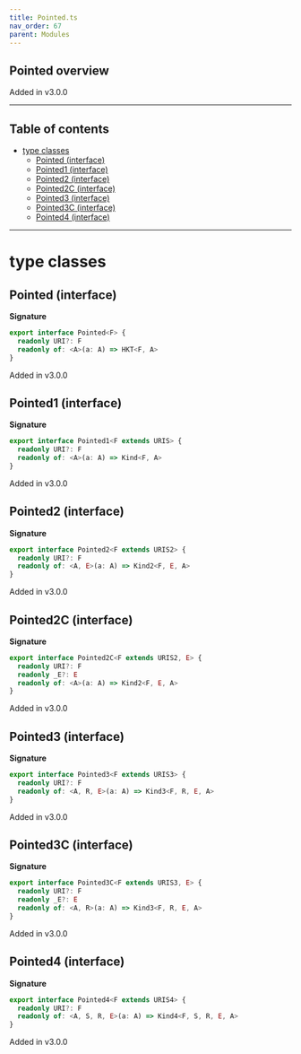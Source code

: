 ```yaml
---
title: Pointed.ts
nav_order: 67
parent: Modules
---
```


## Pointed overview

Added in v3.0.0

---

<h2 class="text-delta">Table of contents</h2>

- [type classes](#type-classes)
  - [Pointed (interface)](#pointed-interface)
  - [Pointed1 (interface)](#pointed1-interface)
  - [Pointed2 (interface)](#pointed2-interface)
  - [Pointed2C (interface)](#pointed2c-interface)
  - [Pointed3 (interface)](#pointed3-interface)
  - [Pointed3C (interface)](#pointed3c-interface)
  - [Pointed4 (interface)](#pointed4-interface)

---

# type classes

## Pointed (interface)

**Signature**

```ts
export interface Pointed<F> {
  readonly URI?: F
  readonly of: <A>(a: A) => HKT<F, A>
}
```

Added in v3.0.0

## Pointed1 (interface)

**Signature**

```ts
export interface Pointed1<F extends URIS> {
  readonly URI?: F
  readonly of: <A>(a: A) => Kind<F, A>
}
```

Added in v3.0.0

## Pointed2 (interface)

**Signature**

```ts
export interface Pointed2<F extends URIS2> {
  readonly URI?: F
  readonly of: <A, E>(a: A) => Kind2<F, E, A>
}
```

Added in v3.0.0

## Pointed2C (interface)

**Signature**

```ts
export interface Pointed2C<F extends URIS2, E> {
  readonly URI?: F
  readonly _E?: E
  readonly of: <A>(a: A) => Kind2<F, E, A>
}
```

Added in v3.0.0

## Pointed3 (interface)

**Signature**

```ts
export interface Pointed3<F extends URIS3> {
  readonly URI?: F
  readonly of: <A, R, E>(a: A) => Kind3<F, R, E, A>
}
```

Added in v3.0.0

## Pointed3C (interface)

**Signature**

```ts
export interface Pointed3C<F extends URIS3, E> {
  readonly URI?: F
  readonly _E?: E
  readonly of: <A, R>(a: A) => Kind3<F, R, E, A>
}
```

Added in v3.0.0

## Pointed4 (interface)

**Signature**

```ts
export interface Pointed4<F extends URIS4> {
  readonly URI?: F
  readonly of: <A, S, R, E>(a: A) => Kind4<F, S, R, E, A>
}
```

Added in v3.0.0
